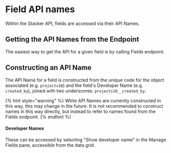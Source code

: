 # Field API names

Within the Stacker API, fields are accessed via their API Names.

## Getting the API Names from the Endpoint

The easiest way to get the API for a given field is by calling Fields endpoint.

## Constructing an API Name

The API Name for a field is constructed from the unique code for the object associated (e.g. `projects10`) and the field's Developer Name (e.g. `created_by`), joined with two underscores: `projects10__created_by`.

{% hint style="warning" %}
While API Names are currently constructed in this way, this may change in the future. It is not recommended to construct names in this way directly, but instead to refer to names found from the Fields endpoint.&#x20;
{% endhint %}

#### Developer Names&#x20;

These can be accessed by selecting "Show developer name" in the Manage Fields pane, accessible from the data grid.

<figure><img src="https://3670244749-files.gitbook.io/~/files/v0/b/gitbook-x-prod.appspot.com/o/spaces%2F6QaGf7ZvNU2Re8mlQTaJ%2Fuploads%2Fcd2E77h0diWfRDqpc9jb%2Fimage.png?alt=media&#x26;token=bf7e4ff0-74d8-4549-a72a-55207a1b73bc" alt=""><figcaption></figcaption></figure>
